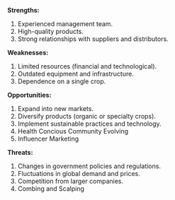 **Strengths:** 
1. Experienced management team.
2. High-quality products. 
3. Strong relationships with suppliers and distributors.

**Weaknesses:** 
1. Limited resources (financial and technological). 
2. Outdated equipment and infrastructure.
3. Dependence on a single crop.

 **Opportunities:** 
 1. Expand into new markets. 
 2. Diversify products (organic or specialty crops). 
 3. Implement sustainable practices and technology.
 4. Health Concious Community Evolving
 5. Influencer Marketing
 
  **Threats:**  
   1. Changes in government policies and regulations.
   2. Fluctuations in global demand and prices.
   3. Competition from larger companies.
   4. Combing and Scalping
